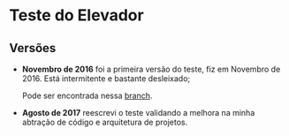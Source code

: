 # Teste do Elevador

## Versões
- **Novembro de 2016** foi a primeira versão do teste, fiz em Novembro de 2016.
  Está intermitente e bastante desleixado;

  Pode ser encontrada nessa [branch][0].

- **Agosto de 2017** reescrevi o teste validando a melhora na minha abtração de
  código e arquitetura de projetos.

[0]: https://github.com/VitorLuizC/webdev-teste-elevador/tree/First
